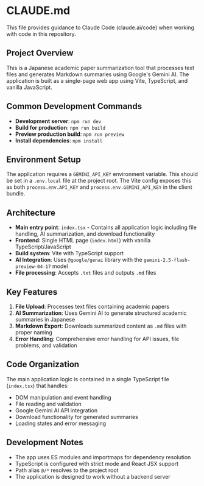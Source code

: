 # CLAUDE.md

This file provides guidance to Claude Code (claude.ai/code) when working with code in this repository.

## Project Overview

This is a Japanese academic paper summarization tool that processes text files and generates Markdown summaries using Google's Gemini AI. The application is built as a single-page web app using Vite, TypeScript, and vanilla JavaScript.

## Common Development Commands

- **Development server**: `npm run dev`
- **Build for production**: `npm run build`
- **Preview production build**: `npm run preview`
- **Install dependencies**: `npm install`

## Environment Setup

The application requires a `GEMINI_API_KEY` environment variable. This should be set in a `.env.local` file at the project root. The Vite config exposes this as both `process.env.API_KEY` and `process.env.GEMINI_API_KEY` in the client bundle.

## Architecture

- **Main entry point**: `index.tsx` - Contains all application logic including file handling, AI summarization, and download functionality
- **Frontend**: Single HTML page (`index.html`) with vanilla TypeScript/JavaScript
- **Build system**: Vite with TypeScript support
- **AI Integration**: Uses `@google/genai` library with the `gemini-2.5-flash-preview-04-17` model
- **File processing**: Accepts `.txt` files and outputs `.md` files

## Key Features

1. **File Upload**: Processes text files containing academic papers
2. **AI Summarization**: Uses Gemini AI to generate structured academic summaries in Japanese
3. **Markdown Export**: Downloads summarized content as `.md` files with proper naming
4. **Error Handling**: Comprehensive error handling for API issues, file problems, and validation

## Code Organization

The main application logic is contained in a single TypeScript file (`index.tsx`) that handles:
- DOM manipulation and event handling
- File reading and validation
- Google Gemini AI API integration
- Download functionality for generated summaries
- Loading states and error messaging

## Development Notes

- The app uses ES modules and importmaps for dependency resolution
- TypeScript is configured with strict mode and React JSX support
- Path alias `@/*` resolves to the project root
- The application is designed to work without a backend server